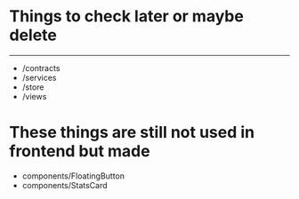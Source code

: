 # Things to check later or maybe delete

---

- /contracts
- /services
- /store
- /views

# These things are still not used in frontend but made

- components/FloatingButton
- components/StatsCard
